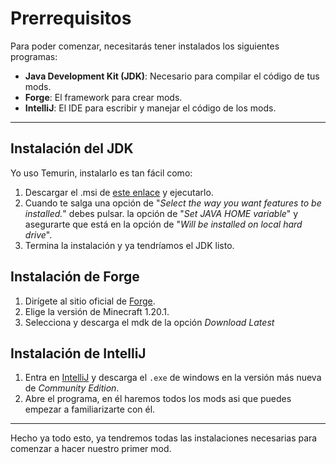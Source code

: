 # Prerrequisitos

Para poder comenzar, necesitarás tener instalados los siguientes programas:

* **Java Development Kit (JDK)**: Necesario para compilar el código de tus mods.
* **Forge**: El framework para crear mods.
* **IntelliJ**: El IDE para escribir y manejar el código de los mods.

---

## Instalación del JDK

Yo uso Temurin, instalarlo es tan fácil como:

1. Descargar el .msi de [este enlace](https://adoptium.net/temurin/releases/?version=17&package=jdk&arch=x64&os=windows)
y ejecutarlo.
2. Cuando te salga una opción de "_Select the way you want features to be installed._" debes pulsar.
la opción de "_Set JAVA HOME variable_" y asegurarte que está en la opción de "_Will be installed on local hard drive_".
3. Termina la instalación y ya tendríamos el JDK listo.

## Instalación de Forge

1. Dirígete al sitio oficial de [Forge](https://files.minecraftforge.net/).
2. Elige la versión de Minecraft 1.20.1.
3. Selecciona y descarga el mdk de la opción _Download Latest_

## Instalación de IntelliJ

1. Entra en [IntelliJ](https://www.jetbrains.com/idea/download/other.html) y descarga el `.exe` de windows en la versión más nueva de _Community Edition_.
2. Abre el programa, en él haremos todos los mods asi que puedes empezar a familiarizarte con él.

---

Hecho ya todo esto, ya tendremos todas las instalaciones necesarias para comenzar a hacer nuestro primer mod.